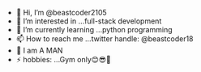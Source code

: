 - 👋 Hi, I’m @beastcoder2105
- 👀 I’m interested in ...full-stack development
- 🌱 I’m currently learning ...python programming 
- 📫 How to reach me ...twitter handle: @beastcoder18
- 💪 I am A MAN
- ⚡ hobbies: ...Gym only😊😎💪

<!---
beastcoder2105/beastcoder2105 is a ✨ special ✨ repository because its `README.md` (this file) appears on your GitHub profile.
You can click the Preview link to take a look at your changes.
--->
